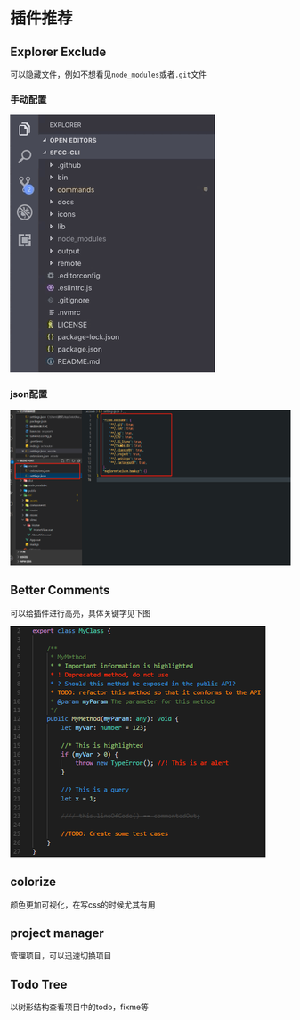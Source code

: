 # 插件推荐

## Explorer Exclude

可以隐藏文件，例如不想看见`node_modules`或者`.git`文件

### 手动配置

![explorer](md_img/插件推荐/explorer.gif)

### json配置

![image-20230211111402518](md_img/插件推荐/image-20230211111402518.png)

## Better Comments

可以给插件进行高亮，具体关键字见下图

![Annotated code](md_img/插件推荐/better-comments.PNG)

## colorize

颜色更加可视化，在写css的时候尤其有用

## project manager

管理项目，可以迅速切换项目

## Todo Tree

以树形结构查看项目中的todo，fixme等



